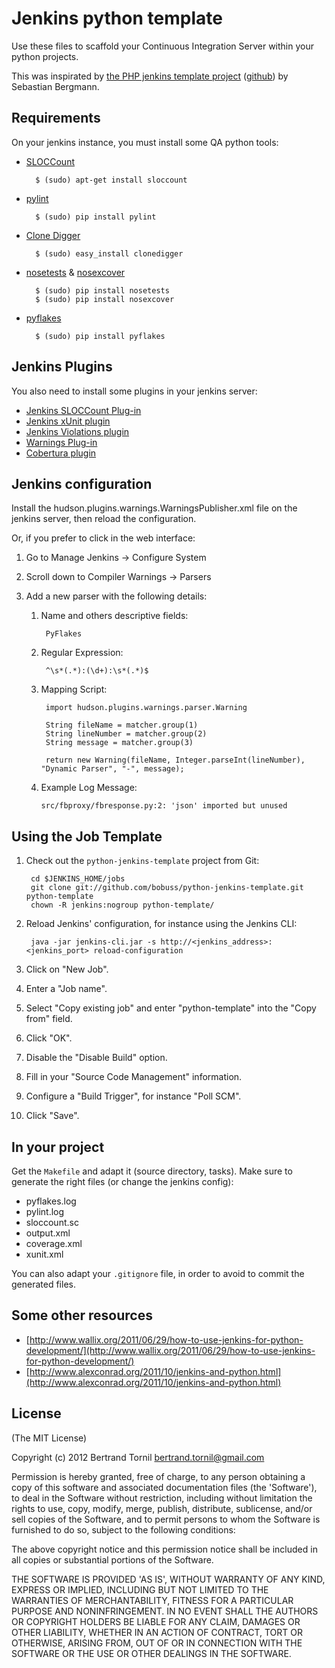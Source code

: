 # Jenkins python template

Use these files to scaffold your Continuous Integration Server within your python projects.

This was inspirated by [the PHP jenkins template project](http://jenkins-php.org/) ([github](https://github.com/sebastianbergmann/php-jenkins-template)) by Sebastian Bergmann.



## Requirements

On your jenkins instance, you must install some QA python tools:

* [SLOCCount](http://www.dwheeler.com/sloccount/)

        $ (sudo) apt-get install sloccount

* [pylint](http://pypi.python.org/pypi/pylint)

        $ (sudo) pip install pylint

* [Clone Digger](http://clonedigger.sourceforge.net/)

        $ (sudo) easy_install clonedigger

* [nosetests](http://readthedocs.org/docs/nose/en/latest/) & [nosexcover](http://pypi.python.org/pypi/nosexcover)

        $ (sudo) pip install nosetests
        $ (sudo) pip install nosexcover

* [pyflakes](http://pypi.python.org/pypi/pyflakes)

        $ (sudo) pip install pyflakes


## Jenkins Plugins

You also need to install some plugins in your jenkins server:

* [Jenkins SLOCCount Plug-in](http://wiki.jenkins-ci.org/display/JENKINS/SLOCCount+Plugin)
* [Jenkins xUnit plugin](http://wiki.jenkins-ci.org/display/JENKINS/xUnit+Plugin)
* [Jenkins Violations plugin](http://wiki.jenkins-ci.org/display/JENKINS/Violations)
* [Warnings Plug-in](https://wiki.jenkins-ci.org/display/JENKINS/Warnings+Plugin)
* [Cobertura plugin](https://wiki.jenkins-ci.org/display/JENKINS/Cobertura+Plugin)


## Jenkins configuration

Install the hudson.plugins.warnings.WarningsPublisher.xml file on the jenkins server, then reload the configuration.

Or, if you prefer to click in the web interface:

1. Go to Manage Jenkins -> Configure System
2. Scroll down to Compiler Warnings -> Parsers
3. Add a new parser with the following details:

    1. Name and others descriptive fields:

            PyFlakes

    2. Regular Expression:

            ^\s*(.*):(\d+):\s*(.*)$

    3. Mapping Script:

            import hudson.plugins.warnings.parser.Warning

            String fileName = matcher.group(1)
            String lineNumber = matcher.group(2)
            String message = matcher.group(3)

            return new Warning(fileName, Integer.parseInt(lineNumber), "Dynamic Parser", "-", message);

    4.  Example Log Message:

            src/fbproxy/fbresponse.py:2: 'json' imported but unused


## Using the Job Template

1. Check out the `python-jenkins-template` project from Git:

        cd $JENKINS_HOME/jobs
        git clone git://github.com/bobuss/python-jenkins-template.git python-template
        chown -R jenkins:nogroup python-template/

2. Reload Jenkins' configuration, for instance using the Jenkins CLI:

        java -jar jenkins-cli.jar -s http://<jenkins_address>:<jenkins_port> reload-configuration

3. Click on "New Job".

4. Enter a "Job name".

5. Select "Copy existing job" and enter "python-template" into the "Copy from" field.

6. Click "OK".

7. Disable the "Disable Build" option.

8. Fill in your "Source Code Management" information.

9. Configure a "Build Trigger", for instance "Poll SCM".

10. Click "Save".


## In your project

Get the `Makefile` and adapt it (source directory, tasks). Make sure to generate the right files (or change the jenkins config):

* pyflakes.log
* pylint.log
* sloccount.sc
* output.xml
* coverage.xml
* xunit.xml

You can also adapt your `.gitignore` file, in order to avoid to commit the generated files.


## Some other resources

* [http://www.wallix.org/2011/06/29/how-to-use-jenkins-for-python-development/](http://www.wallix.org/2011/06/29/how-to-use-jenkins-for-python-development/)
* [http://www.alexconrad.org/2011/10/jenkins-and-python.html](http://www.alexconrad.org/2011/10/jenkins-and-python.html)


## License

(The MIT License)

Copyright (c) 2012 Bertrand Tornil <bertrand.tornil@gmail.com>

Permission is hereby granted, free of charge, to any person obtaining a copy of this software and associated documentation files (the 'Software'), to deal in the Software without restriction, including without limitation the rights to use, copy, modify, merge, publish, distribute, sublicense, and/or sell copies of the Software, and to permit persons to whom the Software is furnished to do so, subject to the following conditions:

The above copyright notice and this permission notice shall be included in all copies or substantial portions of the Software.

THE SOFTWARE IS PROVIDED 'AS IS', WITHOUT WARRANTY OF ANY KIND, EXPRESS OR IMPLIED, INCLUDING BUT NOT LIMITED TO THE WARRANTIES OF MERCHANTABILITY, FITNESS FOR A PARTICULAR PURPOSE AND NONINFRINGEMENT. IN NO EVENT SHALL THE AUTHORS OR COPYRIGHT HOLDERS BE LIABLE FOR ANY CLAIM, DAMAGES OR OTHER LIABILITY, WHETHER IN AN ACTION OF CONTRACT, TORT OR OTHERWISE, ARISING FROM, OUT OF OR IN CONNECTION WITH THE SOFTWARE OR THE USE OR OTHER DEALINGS IN THE SOFTWARE.


